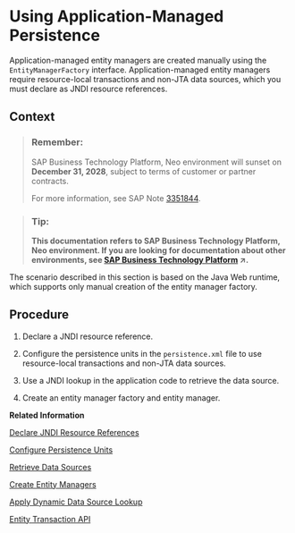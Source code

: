 <!-- loioe658f24cbb571014a2f9e19ed3502198 -->

# Using Application-Managed Persistence

Application-managed entity managers are created manually using the `EntityManagerFactory` interface. Application-managed entity managers require resource-local transactions and non-JTA data sources, which you must declare as JNDI resource references.



## Context

> ### Remember:  
> SAP Business Technology Platform, Neo environment will sunset on **December 31, 2028**, subject to terms of customer or partner contracts.
> 
> For more information, see SAP Note [3351844](https://launchpad.support.sap.com/#/notes/3351844).

> ### Tip:  
> **This documentation refers to SAP Business Technology Platform, Neo environment. If you are looking for documentation about other environments, see [SAP Business Technology Platform](https://help.sap.com/viewer/65de2977205c403bbc107264b8eccf4b/Cloud/en-US/6a2c1ab5a31b4ed9a2ce17a5329e1dd8.html "SAP Business Technology Platform (SAP BTP) is an integrated offering comprised of four technology portfolios: database and data management, application development and integration, analytics, and intelligent technologies. The platform offers users the ability to turn data into business value, compose end-to-end business processes, and build and extend SAP applications quickly.") :arrow_upper_right:.**

The scenario described in this section is based on the Java Web runtime, which supports only manual creation of the entity manager factory.



<a name="loioe658f24cbb571014a2f9e19ed3502198__steps_cv2_4xz_vk"/>

## Procedure

1.  Declare a JNDI resource reference.

2.  Configure the persistence units in the `persistence.xml` file to use resource-local transactions and non-JTA data sources.

3.  Use a JNDI lookup in the application code to retrieve the data source.

4.  Create an entity manager factory and entity manager.


**Related Information**  


[Declare JNDI Resource References](declare-jndi-resource-references-e5d4679.md "An application can use one or more data sources. A data source can be a default data source or an explicitly named data source. Before a data source can be used, you must declare it as a JNDI resource reference in the web.xml deployment descriptor.")

[Configure Persistence Units](configure-persistence-units-c017f26.md "To use application-managed entity managers, configure resource-local transactions in the persistence.xml file. Resource-local transactions are associated with non-JTA data sources (that is, unmanaged data sources) and are explicitly controlled by the application through the EntityTransaction interface of the entity manager.")

[Retrieve Data Sources](retrieve-data-sources-39b1fcd.md "In the application code, obtain an initial JNDI context by creating a javax.naming.InitialContext object, then retrieve the data source by looking up the naming environment through the InitialContext. Alternatively, you can directly inject the data source.")

[Create Entity Managers](create-entity-managers-572e334.md "Use the EntityManagerFactory interface to manually create and manage entity managers in your Web application.")

[Apply Dynamic Data Source Lookup](apply-dynamic-data-source-lookup-bb269c2.md "The data source is determined dynamically at runtime and does not need to be defined in the web.xml or persistence.xml file. This allows you to bind additional schemas to an application and obtain the corresponding data source, without having to modify the application code or redeploy the application.")

[Entity Transaction API](entity-transaction-api-e663d58.md "When working with a resource-local entity manager, use the EntityTransaction API to manually set the transaction boundaries in your application code. You can obtain the entity transaction attached to the entity manager by calling EntityManager.getTransaction().")

